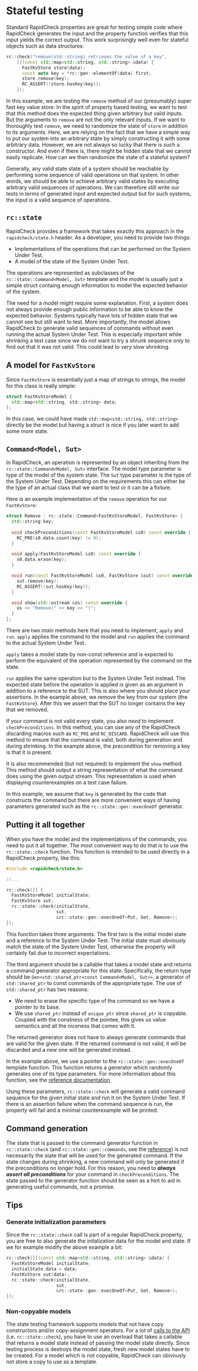 Stateful testing
=========================
Standard RapidCheck properties are great for testing simple code where RapidCheck generates the input and the property function verifies that this input yields the correct output. This work surprisingly well even for stateful objects such as data structures:

```C++
rc::check("remove(std::string) retrieves the value of a key",
    [](const std::map<std::string, std::string> &data) {
      FastKvStore store(data);
      const auto key = *rc::gen::elementOf(data).first;
      store.remove(key);
      RC_ASSERT(!store.hasKey(key));
    });
```

In this example, we are testing the `remove` method of our (presumably) super fast key value store. In the spirit of property based testing, we want to test that this method does the expected thing given arbitrary but valid inputs. But the arguments to `remove` are not the only relevant inputs. If we want to thoroughly test `remove`, we need to randomize the state of `store` in addition to its arguments. Here, we are relying on the fact that we have a simple way to put our system into an arbitrary state by simply constructing it with some arbitrary data. However, we are not always so lucky that there is such a constructor. And even if there is, there might be hidden state that we cannot easily replicate. How can we then randomize the state of a stateful system?

Generally, any valid state state of a system should be reachable by performing some sequence of valid operations on that system. In other words, we should be able to achieve arbitrary valid states by executing arbitrary valid sequences of operations. We can therefore still write our tests in terms of generated input and expected output but for such systems, the input is a valid sequence of operations.

## `rc::state` ##
RapidCheck provides a framework that takes exactly this approach in the `rapidcheck/state.h` header. As a developer, you need to provide two things:

- Implementations of the operations that can be performed on the System Under Test.
- A model of the state of the System Under Test.

The operations are represented as subclasses of the `rc::state::Command<Model, Sut>` template and the model is usually just a simple struct containg enough information to model the expected behavior of the system.

The need for a model might require some explanation. First, a system does not always provide enough public information to be able to know the expected behavior. Systems typically have lots of hidden state that we cannot see but still want to test. More importantly, the model allows RapidCheck to generate valid sequences of commands without even running the actual System Under Test. This is especially important while shrinking a test case since we do not want to try a shrunk sequence only to find out that it was not valid. This could lead to very slow shrinking.

## A model for `FastKvStore` ##
Since `FastKvStore` is essentially just a map of strings to strings, the model for this class is really simple:

```C++
struct FastKvStoreModel {
  std::map<std::string, std:.string> data;
};
```

In this case, we could have made `std::map<std::string, std::string>` directly be the model but having a struct is nice if you later want to add some more state.

## `Command<Model, Sut>` ##
In RapidCheck, an operation is represented by an object inheriting from the `rc::state::Command<Model, Sut>` interface. The model type parameter is type of the model of the system state. The `Sut` type parameter is the type of the System Under Test. Depending on the requirements this can either be the type of an actual class that we want to test or it can be a fixture.

Here is an example implementation of the `remove` operation for our `FastKvStore`:

```C++
struct Remove : rc::state::Command<FastKvStoreModel, FastKvStore> {
  std::string key;
  
  void checkPreconditions(const FastKvStoreModel &s0) const override {
    RC_PRE(s0.data.count(key) != 0);
  }

  void apply(FastKvStoreModel &s0) const override {
    s0.data.erase(key);
  }

  void run(const FastKvStoreModel &s0, FastKvStore &sut) const override {
    sut.remove(key);
    RC_ASSERT(!sut.hasKey(key));
  }

  void show(std::ostream &os) const override {
    os << "Remove(" << key << ")";
  }
};
```

There are two _main_ methods here that you need to implement, `apply` and `run`. `apply` applies the command to the model and `run` applies the command to the actual System Under Test.

`apply` takes a model state by non-const reference and is expected to perform the equivalent of the operation represented by the command on the state.

`run` applies the same operation but to the System Under Test instead. The expected state before the operation is applied is given as an argument in addition to a reference to the SUT. This is also where you should place your assertions. In the example above, we remove the key from our system (the `FastKvStore`). After this we assert that the SUT no longer contains the key that we removed.

If your command is not valid every state, you also _need_ to implement `checkPreconditions`. In this method, you can use any of the RapidCheck discarding macros such as `RC_PRE` and `RC_DISCARD`. RapidCheck will use this method to ensure that the command is valid, both during generation and during shrinking. In the example above, the precondition for removing a key is that it is present.

It is also recommended (but not required) to implement the `show` method. This method should output a string representation of what the command does using the given output stream. This representation is used when displaying counterexamples on a test case failure.

In this example, we assume that `key` is generated by the code that constructs the command but there are more convenient ways of having parameters generated such as the `rc::state::gen::execOneOf` generator.

## Putting it all together ##
When you have the model and the implementations of the commands, you need to put it all together. The most convenient way to do that is to use the `rc::state::check` function. This function is intended to be used directly in a RapidCheck property, like this:

```C++
#include <rapidcheck/state.h>

//...

rc::check([] {
  FastKvStoreModel initialState;
  FastKvStore sut;
  rc::state::check(initialState,
                   sut,
                   &rc::state::gen::execOneOf<Put, Get, Remove>);
});
```

This function takes three arguments. The first two is the initial model state and a reference to the System Under Test. The initial state must obviously match the state of the System Under Test, otherwise the property will certainly fail due to incorrect expectations.

The third argument should be a callable that takes a model state and returns a command generator appropriate for this state. Specifically, the return type should be `Gen<std::shared_ptr<const Command<Model, Sut>>`, a generator of `std::shared_ptr` to const commands of the appropriate type. The use of `std::shared_ptr` has two reasons:

- We need to erase the specific type of the command so we have a pointer to its base.
- We use `shared_ptr` instead of `unique_ptr` since `shared_ptr` is copyable. Coupled with the constness of the pointee, this gives us value semantics and all the niceness that comes with it.

The returned generator does not have to always generate commands that are valid for the given state. If the returned command is not valid, it will be discarded and a new one will be generated instead.

In the example above, we use a pointer to the `rc::state::gen::execOneOf` template function. This function returns a generator which randomly generates one of its type parameters. For more information about this function, see the [reference documentation](state_ref.md).

Using these parameters, `rc::state::check` will generate a valid command sequence for the given initial state and run it on the System Under Test. If there is an assertion failure when the command sequence is run, the property will fail and a minimal counterexample will be printed.

## Command generation ##
The state that is passed to the command generator function in `rc::state::check` (and `rc::state::gen::commands`, see the [reference](state_ref.md)) is not necessarily the state that will be used for the generated command. If the state changes during shrinking, a new command will only be generated if the preconditions no longer hold. For this reason, you need to _**always assert all preconditions**_ for your command in `checkPreconditions`. The state passed to the generator function should be seen as a hint to aid in generating useful commands, not a promise.

## Tips ##
### Generate initialization parameters ###
Since the `rc::state::check` call is part of a regular RapidCheck property, you are free to also generate the initalization data for the model and state. If we for example modify the above example a bit:

```C++
rc::check([](const std::map<std::string, std::string> &data) {
  FastKvStoreModel initialState;
  initialState.data = data;
  FastKvStore sut(data);
  rc::state::check(initialState,
                   sut,
                   &rc::state::gen::execOneOf<Put, Get, Remove>);
});
```

### Non-copyable models ###
The state testing framework supports models that not have copy constructors and/or copy-assignment operators. For a lot of [calls to the API](state_ref.md) (i.e. `rc::state::check`), you have to use an overload that takes a callable that returns a model state instead of passing the model state directly. Since testing process is destroys the model state, fresh new model states have to be created. For a model which is not copyable, RapidCheck can obivously not store a copy to use as a template.
